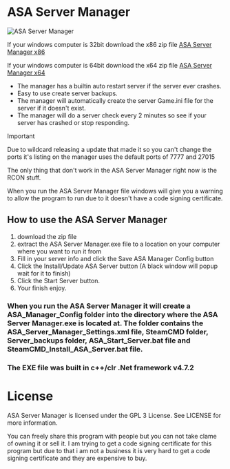 # ASA Server Manager

![ASA Server Manager](https://i.ibb.co/3R3Zngv/ASA-Server-Manager.png)

If your windows computer is 32bit download the x86 zip file
[ASA Server Manager x86](https://github.com/ubidzz/ASA-Server-Manager/raw/master/x86.zip)

If your windows computer is 64bit download the x64 zip file
[ASA Server Manager x64](https://github.com/ubidzz/ASA-Server-Manager/raw/master/x64.zip)

* The manager has a builtin auto restart server if the server ever crashes.
* Easy to use create server backups.
* The manager will automatically create the server Game.ini file for the server if it doesn't exist.
* The manager will do a server check every 2 minutes so see if your server has crashed or stop responding.

> [!IMPORTANT]
> Due to wildcard releasing a update that made it so you can't change the ports it's listing on the manager uses the default ports of 7777 and 27015
> 
> The only thing that don't work in the ASA Server Manager right now is the RCON stuff.
>
> When you run the ASA Server Manager file windows will give you a warning to allow the program to run due to it doesn't have a code signing certificate.

## How to use the ASA Server Manager
1. download the zip file
2. extract the ASA Server Manager.exe file to a location on your computer where you want to run it from
3. Fill in your server info and click the Save ASA Manager Config button
4. Click the Install/Update ASA Server button (A black window will popup wait for it to finish)
5. Click the Start Server button.
6. Your finish enjoy.

### When you run the ASA Server Manager it will create a ASA_Manager_Config folder into the directory where the ASA Server Manager.exe is located at. The folder contains the ASA_Server_Manager_Settings.xml file, SteamCMD folder, Server_backups folder, ASA_Start_Server.bat file and SteamCMD_Install_ASA_Server.bat file.

### The EXE file was built in c++/clr .Net framework v4.7.2

# License
ASA Server Manager is licensed under the GPL 3 License. See LICENSE for more information.

You can freely share this program with people but you can not take clame of owning it or sell it. I am trying to get a code signing certificate for this program but due to that i am not a business it is very hard to get a code signing certificate and they are expensive to buy.
